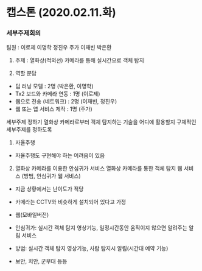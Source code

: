 # 캡스톤 (2020.02.11.화)
### 세부주제회의
팀원 : 이로제 이명학 정진우 주가 이재빈 박은환
1.	주제 : 열화상(적외선) 카메라를 통해 실시간으로 객체 탐지

2.	역할 분담
-	딥 러닝 모델 : 2명 (박은환, 이명학)
-	Tx2 보드와 카메라 연동 : 1명 (이로제)
-	웹으로 전송 (네트워크) : 2명 (이재빈, 정진우)
-	웹 또는 앱 서비스 제작 : 1명 (주가)

세부주제 정하기
열화상 카메라로부터 객체 탐지하는 기술을 어디에 활용할지 구체적인 세부주제를 정하도록
1.	 자율주행 
-	자율주행도 구현해야 하는 어려움이 있음
2.	 열화상 카메라를 이용한 안심귀가 서비스
열화상 카메라를 통한 객체 탐지 웹 서비스
(방범, 안심귀가 웹 서비스)
-	지금 상황에서는 난이도가 적당
-	카메라는 CCTV와 비슷하게 설치되어 있다고 가정
-	웹(모바일버전)


-	 안심귀가:
실시간 객체 탐지 영상기능, 일정시간동안 움직이지 않으면 알려주는 알림 서비스
-	방범:
실시간 객체 탐지 영상기능, 사람 탐지시 알림(시간대 예약 기능)
-	보안, 치안, 군부대 등등 
